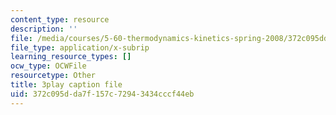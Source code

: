 ```yaml
---
content_type: resource
description: ''
file: /media/courses/5-60-thermodynamics-kinetics-spring-2008/372c095dda7f157c72943434cccf44eb_g14939TMTCE.srt
file_type: application/x-subrip
learning_resource_types: []
ocw_type: OCWFile
resourcetype: Other
title: 3play caption file
uid: 372c095d-da7f-157c-7294-3434cccf44eb
---
```

